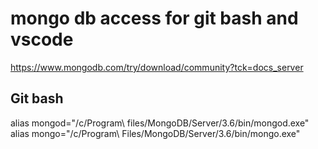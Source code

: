 # mongo db access for git bash and vscode

https://www.mongodb.com/try/download/community?tck=docs_server

## Git bash

alias mongod="/c/Program\ files/MongoDB/Server/3.6/bin/mongod.exe"
alias mongo="/c/Program\ Files/MongoDB/Server/3.6/bin/mongo.exe"
